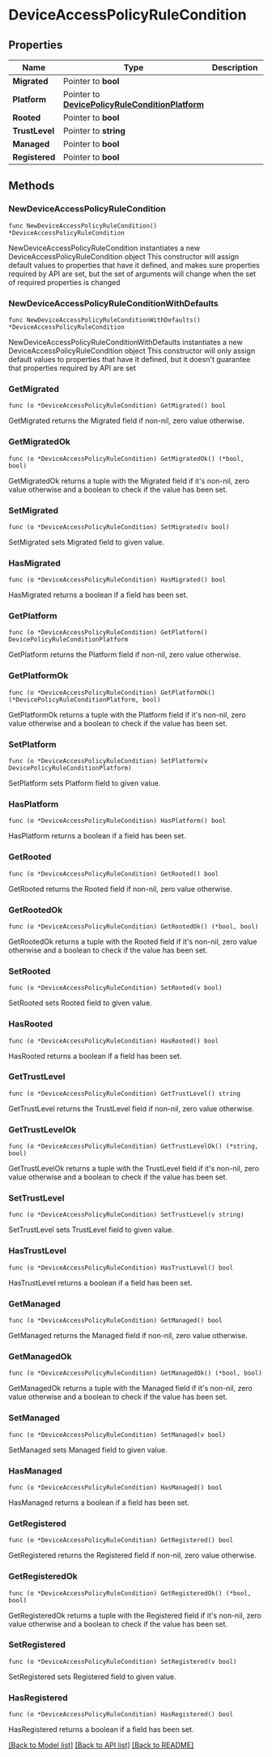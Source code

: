 # DeviceAccessPolicyRuleCondition

## Properties

Name | Type | Description | Notes
------------ | ------------- | ------------- | -------------
**Migrated** | Pointer to **bool** |  | [optional] 
**Platform** | Pointer to [**DevicePolicyRuleConditionPlatform**](DevicePolicyRuleConditionPlatform.md) |  | [optional] 
**Rooted** | Pointer to **bool** |  | [optional] 
**TrustLevel** | Pointer to **string** |  | [optional] 
**Managed** | Pointer to **bool** |  | [optional] 
**Registered** | Pointer to **bool** |  | [optional] 

## Methods

### NewDeviceAccessPolicyRuleCondition

`func NewDeviceAccessPolicyRuleCondition() *DeviceAccessPolicyRuleCondition`

NewDeviceAccessPolicyRuleCondition instantiates a new DeviceAccessPolicyRuleCondition object
This constructor will assign default values to properties that have it defined,
and makes sure properties required by API are set, but the set of arguments
will change when the set of required properties is changed

### NewDeviceAccessPolicyRuleConditionWithDefaults

`func NewDeviceAccessPolicyRuleConditionWithDefaults() *DeviceAccessPolicyRuleCondition`

NewDeviceAccessPolicyRuleConditionWithDefaults instantiates a new DeviceAccessPolicyRuleCondition object
This constructor will only assign default values to properties that have it defined,
but it doesn't guarantee that properties required by API are set

### GetMigrated

`func (o *DeviceAccessPolicyRuleCondition) GetMigrated() bool`

GetMigrated returns the Migrated field if non-nil, zero value otherwise.

### GetMigratedOk

`func (o *DeviceAccessPolicyRuleCondition) GetMigratedOk() (*bool, bool)`

GetMigratedOk returns a tuple with the Migrated field if it's non-nil, zero value otherwise
and a boolean to check if the value has been set.

### SetMigrated

`func (o *DeviceAccessPolicyRuleCondition) SetMigrated(v bool)`

SetMigrated sets Migrated field to given value.

### HasMigrated

`func (o *DeviceAccessPolicyRuleCondition) HasMigrated() bool`

HasMigrated returns a boolean if a field has been set.

### GetPlatform

`func (o *DeviceAccessPolicyRuleCondition) GetPlatform() DevicePolicyRuleConditionPlatform`

GetPlatform returns the Platform field if non-nil, zero value otherwise.

### GetPlatformOk

`func (o *DeviceAccessPolicyRuleCondition) GetPlatformOk() (*DevicePolicyRuleConditionPlatform, bool)`

GetPlatformOk returns a tuple with the Platform field if it's non-nil, zero value otherwise
and a boolean to check if the value has been set.

### SetPlatform

`func (o *DeviceAccessPolicyRuleCondition) SetPlatform(v DevicePolicyRuleConditionPlatform)`

SetPlatform sets Platform field to given value.

### HasPlatform

`func (o *DeviceAccessPolicyRuleCondition) HasPlatform() bool`

HasPlatform returns a boolean if a field has been set.

### GetRooted

`func (o *DeviceAccessPolicyRuleCondition) GetRooted() bool`

GetRooted returns the Rooted field if non-nil, zero value otherwise.

### GetRootedOk

`func (o *DeviceAccessPolicyRuleCondition) GetRootedOk() (*bool, bool)`

GetRootedOk returns a tuple with the Rooted field if it's non-nil, zero value otherwise
and a boolean to check if the value has been set.

### SetRooted

`func (o *DeviceAccessPolicyRuleCondition) SetRooted(v bool)`

SetRooted sets Rooted field to given value.

### HasRooted

`func (o *DeviceAccessPolicyRuleCondition) HasRooted() bool`

HasRooted returns a boolean if a field has been set.

### GetTrustLevel

`func (o *DeviceAccessPolicyRuleCondition) GetTrustLevel() string`

GetTrustLevel returns the TrustLevel field if non-nil, zero value otherwise.

### GetTrustLevelOk

`func (o *DeviceAccessPolicyRuleCondition) GetTrustLevelOk() (*string, bool)`

GetTrustLevelOk returns a tuple with the TrustLevel field if it's non-nil, zero value otherwise
and a boolean to check if the value has been set.

### SetTrustLevel

`func (o *DeviceAccessPolicyRuleCondition) SetTrustLevel(v string)`

SetTrustLevel sets TrustLevel field to given value.

### HasTrustLevel

`func (o *DeviceAccessPolicyRuleCondition) HasTrustLevel() bool`

HasTrustLevel returns a boolean if a field has been set.

### GetManaged

`func (o *DeviceAccessPolicyRuleCondition) GetManaged() bool`

GetManaged returns the Managed field if non-nil, zero value otherwise.

### GetManagedOk

`func (o *DeviceAccessPolicyRuleCondition) GetManagedOk() (*bool, bool)`

GetManagedOk returns a tuple with the Managed field if it's non-nil, zero value otherwise
and a boolean to check if the value has been set.

### SetManaged

`func (o *DeviceAccessPolicyRuleCondition) SetManaged(v bool)`

SetManaged sets Managed field to given value.

### HasManaged

`func (o *DeviceAccessPolicyRuleCondition) HasManaged() bool`

HasManaged returns a boolean if a field has been set.

### GetRegistered

`func (o *DeviceAccessPolicyRuleCondition) GetRegistered() bool`

GetRegistered returns the Registered field if non-nil, zero value otherwise.

### GetRegisteredOk

`func (o *DeviceAccessPolicyRuleCondition) GetRegisteredOk() (*bool, bool)`

GetRegisteredOk returns a tuple with the Registered field if it's non-nil, zero value otherwise
and a boolean to check if the value has been set.

### SetRegistered

`func (o *DeviceAccessPolicyRuleCondition) SetRegistered(v bool)`

SetRegistered sets Registered field to given value.

### HasRegistered

`func (o *DeviceAccessPolicyRuleCondition) HasRegistered() bool`

HasRegistered returns a boolean if a field has been set.


[[Back to Model list]](../README.md#documentation-for-models) [[Back to API list]](../README.md#documentation-for-api-endpoints) [[Back to README]](../README.md)


